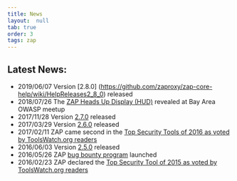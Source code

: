 ```yaml
---
title: News
layout:  null
tab: true
order: 3
tags: zap
---
```


## Latest News:

* 2019/06/07 Version [2.8.0] (https://github.com/zaproxy/zap-core-help/wiki/HelpReleases2_8_0) released
* 2018/07/26 The [ZAP Heads Up Display (HUD)](https://github.com/zaproxy/zap-hud) revealed at Bay Area OWASP meetup
* 2017/11/28 Version [2.7.0](https://github.com/zaproxy/zap-core-help/wiki/HelpReleases2_7_0) released
* 2017/03/29 Version [2.6.0](https://github.com/zaproxy/zap-core-help/wiki/HelpReleases2_6_0) released
* 2017/02/11 ZAP came second in the [Top Security Tools of 2016 as voted by ToolsWatch.org readers](http://www.toolswatch.org/2017/02/2016-top-security-tools-as-voted-by-toolswatch-org-readers/)
* 2016/06/03 Version [2.5.0](https://github.com/zaproxy/zap-core-help/wiki/HelpReleases2_5_0) released
* 2016/05/26 ZAP [bug bounty program](https://bugcrowd.com/owaspzap) launched
* 2016/02/23 ZAP declared the [Top Security Tool of 2015 as voted by ToolsWatch.org readers](http://www.toolswatch.org/2016/02/2015-top-security-tools-as-voted-by-toolswatch-org-readers/)
